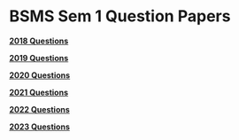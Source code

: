 # BSMS Sem 1 Question Papers

**[2018 Questions](2018)**

**[2019 Questions](2019)**

**[2020 Questions](2020)**

**[2021 Questions](2021)**

**[2022 Questions](2022)**

**[2023 Questions](2023)**
